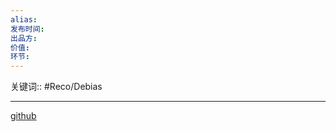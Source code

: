 ```yaml
---
alias: 
发布时间: 
出品方: 
价值: 
环节: 
---
```

关键词:: #Reco/Debias

---

[github](https://github.com/guosyjlu/MRDR-DL)
